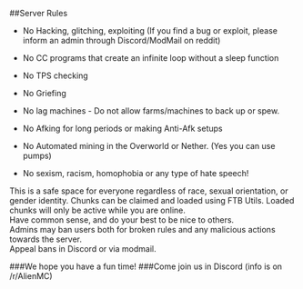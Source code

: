 ##Server Rules

* No Hacking, glitching, exploiting (If you find a bug or exploit, please inform an admin through Discord/ModMail on reddit)

* No CC programs that create an infinite loop without a sleep function

* No TPS checking

* No Griefing

* No lag machines - Do not allow farms/machines to back up or spew.

* No Afking for long periods or making Anti-Afk setups

* No Automated mining in the Overworld or Nether. (Yes you can use pumps)

* No sexism, racism, homophobia or any type of hate speech!

This is a safe space for everyone regardless of race, sexual orientation, or gender identity.
Chunks can be claimed and loaded using FTB Utils. 
Loaded chunks will only be active while you are online.  
Have common sense, and do your best to be nice to others.  
Admins may ban users both for broken rules and any malicious actions towards the server.  
Appeal bans in Discord or via modmail.

###We hope you have a fun time!
###Come join us in Discord (info is on /r/AlienMC)
